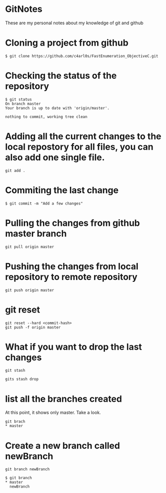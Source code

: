 # GitNotes

These are my personal notes about my knowledge of git and github

# Cloning a project from github

``` console
$ git clone https://github.com/c4arl0s/FastEnumeration_ObjectiveC.git
```
# Checking the status of the repository

``` console
$ git status
On branch master
Your branch is up to date with 'origin/master'.

nothing to commit, working tree clean
```

# Adding all the current changes to the local repostory for all files, you can also add one single file.

``` console
git add .
```

# Commiting the last change

``` console
$ git commit -m "Add a few changes"
```

# Pulling the changes from github master branch

``` console
git pull origin master
```

# Pushing the changes from local repository to remote repository

``` console
git push origin master
```

# git reset

``` console
git reset --hard <commit-hash>
git push -f origin master
```

# What if you want to drop the last changes

``` console
git stash
```

``` console
gits stash drop
```

# list all the branches created

At this point, it shows only master. Take a look.

``` console
git brach
* master
```

# Create a new branch called newBranch

``` console
git branch newBranch
```

``` console
$ git branch
* master
  newBranch
```

